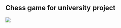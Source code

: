 ## Chess game for university project 


![](https://media.giphy.com/media/fRgYeVn7yA0r4S7rv1/giphy.gif)
